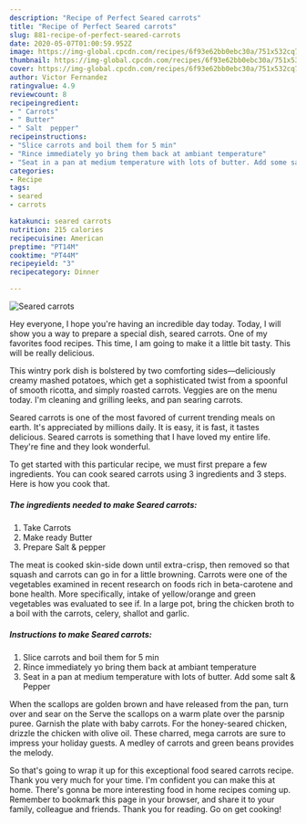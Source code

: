 ```yaml
---
description: "Recipe of Perfect Seared carrots"
title: "Recipe of Perfect Seared carrots"
slug: 881-recipe-of-perfect-seared-carrots
date: 2020-05-07T01:00:59.952Z
image: https://img-global.cpcdn.com/recipes/6f93e62bb0ebc30a/751x532cq70/seared-carrots-recipe-main-photo.jpg
thumbnail: https://img-global.cpcdn.com/recipes/6f93e62bb0ebc30a/751x532cq70/seared-carrots-recipe-main-photo.jpg
cover: https://img-global.cpcdn.com/recipes/6f93e62bb0ebc30a/751x532cq70/seared-carrots-recipe-main-photo.jpg
author: Victor Fernandez
ratingvalue: 4.9
reviewcount: 8
recipeingredient:
- " Carrots"
- " Butter"
- " Salt  pepper"
recipeinstructions:
- "Slice carrots and boil them for 5 min"
- "Rince immediately yo bring them back at ambiant temperature"
- "Seat in a pan at medium temperature with lots of butter. Add some salt &amp; Pepper"
categories:
- Recipe
tags:
- seared
- carrots

katakunci: seared carrots 
nutrition: 215 calories
recipecuisine: American
preptime: "PT14M"
cooktime: "PT44M"
recipeyield: "3"
recipecategory: Dinner

---
```



![Seared carrots](https://img-global.cpcdn.com/recipes/6f93e62bb0ebc30a/751x532cq70/seared-carrots-recipe-main-photo.jpg)

Hey everyone, I hope you're having an incredible day today. Today, I will show you a way to prepare a special dish, seared carrots. One of my favorites food recipes. This time, I am going to make it a little bit tasty. This will be really delicious.

This wintry pork dish is bolstered by two comforting sides—deliciously creamy mashed potatoes, which get a sophisticated twist from a spoonful of smooth ricotta, and simply roasted carrots. Veggies are on the menu today. I&#39;m cleaning and grilling leeks, and pan searing carrots.

Seared carrots is one of the most favored of current trending meals on earth. It's appreciated by millions daily. It is easy, it is fast, it tastes delicious. Seared carrots is something that I have loved my entire life. They're fine and they look wonderful.


To get started with this particular recipe, we must first prepare a few ingredients. You can cook seared carrots using 3 ingredients and 3 steps. Here is how you cook that.

<!--inarticleads1-->

##### The ingredients needed to make Seared carrots:

1. Take  Carrots
1. Make ready  Butter
1. Prepare  Salt &amp; pepper


The meat is cooked skin-side down until extra-crisp, then removed so that squash and carrots can go in for a little browning. Carrots were one of the vegetables examined in recent research on foods rich in beta-carotene and bone health. More specifically, intake of yellow/orange and green vegetables was evaluated to see if. In a large pot, bring the chicken broth to a boil with the carrots, celery, shallot and garlic. 

<!--inarticleads2-->

##### Instructions to make Seared carrots:

1. Slice carrots and boil them for 5 min
1. Rince immediately yo bring them back at ambiant temperature
1. Seat in a pan at medium temperature with lots of butter. Add some salt &amp; Pepper


When the scallops are golden brown and have released from the pan, turn over and sear on the Serve the scallops on a warm plate over the parsnip puree. Garnish the plate with baby carrots. For the honey-seared chicken, drizzle the chicken with olive oil. These charred, mega carrots are sure to impress your holiday guests. A medley of carrots and green beans provides the melody. 

So that's going to wrap it up for this exceptional food seared carrots recipe. Thank you very much for your time. I'm confident you can make this at home. There's gonna be more interesting food in home recipes coming up. Remember to bookmark this page in your browser, and share it to your family, colleague and friends. Thank you for reading. Go on get cooking!

